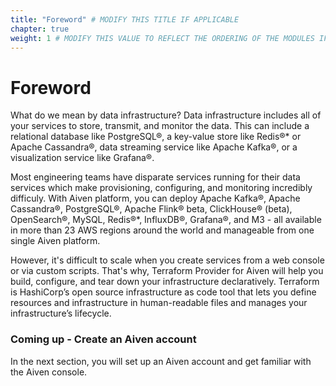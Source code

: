 ```yaml
---
title: "Foreword" # MODIFY THIS TITLE IF APPLICABLE
chapter: true
weight: 1 # MODIFY THIS VALUE TO REFLECT THE ORDERING OF THE MODULES IF APPLICABLE
---
```


# Foreword <!-- MODIFY THIS HEADING IF APPLICABLE -->

What do we mean by data infrastructure? Data infrastructure includes all of your services to store, transmit, and monitor the data. This can include a relational database like PostgreSQL®, a key-value store like Redis®* or Apache Cassandra®, data streaming service like Apache Kafka®, or a visualization service like Grafana®. 

Most engineering teams have disparate services running for their data services which make provisioning, configuring, and monitoring incredibly difficuly. With Aiven platform, you can deploy Apache Kafka®, Apache Cassandra®, PostgreSQL®, Apache Flink® beta, ClickHouse® (beta), OpenSearch®, MySQL, Redis®*, InfluxDB®, Grafana®, and M3 - all available in more than 23 AWS regions around the world and manageable from one single Aiven platform.

However, it's difficult to scale when you create services from a web console or via custom scripts. That's why, Terraform Provider for Aiven will help you build, configure, and tear down your infrastructure declaratively. Terraform is HashiCorp’s open source infrastructure as code tool that lets you define resources and infrastructure in human-readable files and manages your infrastructure’s lifecycle.

### Coming up - Create an Aiven account 
In the next section, you will set up an Aiven account and get familiar with the Aiven console.
